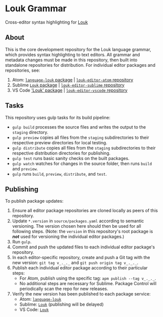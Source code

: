 # Louk Grammar
Cross-editor syntax highlighting for [Louk](https://louk-lang.org)

## About
This is the core development repository for the Louk language grammar, which provides syntax highlighting to text editors. All grammar and metadata changes must be made in this repository, then built into standalone repositories for distribution. For individual editor packages and repositories, see:
1. Atom: [`language-louk` package](http://atom.io/packages/language-louk) | [`louk-editor-atom` repository](https://github.com/louk-lang/louk-editor-atom)
2. Sublime [`Louk` package](https://packagecontrol.io/packages/Louk) | [`louk-editor-sublime` repository](https://github.com/louk-lang/louk-editor-sublime)
3. VS Code ['Louk' package](https://marketplace.visualstudio.com/items?itemName=louk-lang.louk) | [`louk-editor-vscode` repository](https://github.com/louk-lang/louk-editor-vscode)

## Tasks
This repository uses gulp tasks for its build pipeline:

* `gulp build` processes the source files and writes the output to the `staging` directory.
* `gulp preview` copies all files from the `staging` subdirectories to their respective preview directories for local testing.
* `gulp distribute` copies all files from the `staging` subdirectories to their respective distribution directories for publishing.
* `gulp test` runs basic sanity checks on the built packages.
* `gulp watch` watches for changes in the source folder, then runs `build` and `preview`.
* `gulp` runs `build`, `preview`, `distribute`, and `test`.

## Publishing

To publish package updates:

1. Ensure all editor package repositories are cloned locally as peers of this repository.
2. Update `*.version` in `source/packages.yaml` according to semantic versioning. The version chosen here should then be used for all following steps. (Note: the `version` in this repository's root package is ***not*** used for versioning the individual editor packages.)
3. Run `gulp`.
4. Commit and push the updated files to each individual editor package's repository.
5. In each editor-specific repository, create and push a Git tag with the new version: `git tag v_._._` and `git push origin tag v_._._`.
6. Publish each individual editor package according to their particular steps:
    * For Atom, publish using the specific tag: `apm publish --tag v_._._`.
    * No additional steps are necessary for Sublime. Package Control will periodically scan the repo for new releases.
7. Verify the new version has been published to each package service:
    * Atom: [`language-louk`](http://atom.io/packages/language-louk)
    * Sublime: [`Louk`](https://packagecontrol.io/packages/Louk) (publishing will be delayed)
    * VS Code: [`Louk`](https://marketplace.visualstudio.com/items?itemName=louk-lang.louk)
